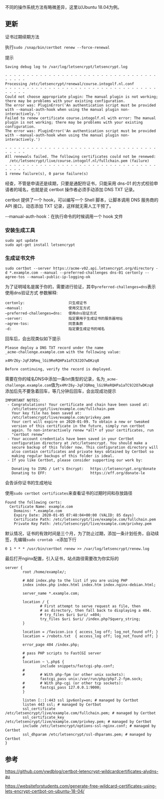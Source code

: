 不同的操作系统方法有略微差异，这里以Ubuntu 18.04为例。

## 更新

证书过期续期方法

执行`sudo /snap/bin/certbot renew --force-renewal`

提示

```
Saving debug log to /var/log/letsencrypt/letsencrypt.log

- - - - - - - - - - - - - - - - - - - - - - - - - - - - - - - - - - - - - - - -
Processing /etc/letsencrypt/renewal/course.intogolf.nl.conf
- - - - - - - - - - - - - - - - - - - - - - - - - - - - - - - - - - - - - - - -
Could not choose appropriate plugin: The manual plugin is not working; there may be problems with your existing configuration.
The error was: PluginError('An authentication script must be provided with --manual-auth-hook when using the manual plugin non-interactively.')
Failed to renew certificate course.intogolf.nl with error: The manual plugin is not working; there may be problems with your existing configuration.
The error was: PluginError('An authentication script must be provided with --manual-auth-hook when using the manual plugin non-interactively.')

- - - - - - - - - - - - - - - - - - - - - - - - - - - - - - - - - - - - - - - -
All renewals failed. The following certificates could not be renewed:
  /etc/letsencrypt/live/course.intogolf.nl/fullchain.pem (failure)
- - - - - - - - - - - - - - - - - - - - - - - - - - - - - - - - - - - - - - - -
1 renew failure(s), 0 parse failure(s)

```

经查，不管是申请还是续期，只要是通配符证书，只能采用 dns-01 的方式校验申请者的域名，也就是说 certbot 操作者必须手动添加 DNS TXT 记录。

certbot 提供了一个 hook，可以编写一个 Shell 脚本，让脚本调用 DNS 服务商的 API 接口，动态添加 TXT 记录，这样就无需人工干预了。

--manual-auth-hook：在执行命令的时候调用一个 hook 文件

### 安装生成工具
```shell script
sudo apt update
sudo apt-get install letsencrypt
```

### 生成证书文件
```shell script
sudo certbot --server https://acme-v02.api.letsencrypt.org/directory -d *.example.com --manual --preferred-challenges dns-01 certonly --agree-tos --manual-public-ip-logging-ok
```

为了证明域名是属于你的，需要进行验证，其中`preferred-challenges=dns`表示使用dns验证方式
参数解释:
```
certonly:                    只生成证书
–manual:                     使用交互方式
–preferred-challenges=dns:   使用dns验证方式
–server:                     指定要用于生成证书的服务器地址
–agree-tos:                  同意条款
-d:                          指定要生成证书的域名
```

回车后，会出现类似如下提示
```
Please deploy a DNS TXT record under the name
_acme-challenge.example.com with the following value:

x4MrZ6y-JqFJQRmq_lGi9ReRQHPa1aTC9J2O7wDKzq8

Before continuing, verify the record is deployed.
```
需要在你的域名DNS中添加一条txt类型的记录，名为`_acme-challenge.example.com`值为`x4MrZ6y-JqFJQRmq_lGi9ReRQHPa1aTC9J2O7wDKzq8`
添加后先不要急着回车，等几分钟后回车，会出现成功提示
```
IMPORTANT NOTES:
 - Congratulations! Your certificate and chain have been saved at:
   /etc/letsencrypt/live/example.com/fullchain.pem
   Your key file has been saved at:
   /etc/letsencrypt/live/example.com/privkey.pem
   Your cert will expire on 2020-01-09. To obtain a new or tweaked
   version of this certificate in the future, simply run certbot
   again. To non-interactively renew *all* of your certificates, run
   "certbot renew"
 - Your account credentials have been saved in your Certbot
   configuration directory at /etc/letsencrypt. You should make a
   secure backup of this folder now. This configuration directory will
   also contain certificates and private keys obtained by Certbot so
   making regular backups of this folder is ideal.
 - If you like Certbot, please consider supporting our work by:

   Donating to ISRG / Let's Encrypt:   https://letsencrypt.org/donate
   Donating to EFF:                    https://eff.org/donate-le
```

会告诉你证书的生成地址

使用`sudo certbot certificates`来查看证书的过期时间和存放路径
```
Found the following certs:
  Certificate Name: example.com
    Domains: *.example.com
    Expiry Date: 2020-01-05 07:48:04+00:00 (VALID: 85 days)
    Certificate Path: /etc/letsencrypt/live/example.com/fullchain.pem
    Private Key Path: /etc/letsencrypt/live/example.com/privkey.pem
```

默认情况，证书的有效时间是三个月，为了防止过期，添加一条计划任务，自动续签，先编辑`sudo crontab -e`添加下行
```
0 1 * * * /usr/bin/certbot renew >> /var/log/letsencrypt/renew.log
```

最后打开nginx配置，引入证书，站点路径需要改为你实际的
```
server {
        root /home/example/;

        # Add index.php to the list if you are using PHP
        index index.php index.html index.htm index.nginx-debian.html;

        server_name *.example.com;

        location / {
                # First attempt to serve request as file, then
                # as directory, then fall back to displaying a 404.
                # try_files $uri $uri/ =404;
                try_files $uri $uri/ /index.php?$query_string;
        }

        location = /favicon.ico { access_log off; log_not_found off; }
        location = /robots.txt  { access_log off; log_not_found off; }

        error_page 404 /index.php;

        # pass PHP scripts to FastCGI server
        #
        location ~ \.php$ {
                include snippets/fastcgi-php.conf;
        #
        #       # With php-fpm (or other unix sockets):
                fastcgi_pass unix:/var/run/php/php7.2-fpm.sock;
        #       # With php-cgi (or other tcp sockets):
        #       fastcgi_pass 127.0.0.1:9000;
        }

        listen [::]:443 ssl ipv6only=on; # managed by Certbot
        listen 443 ssl; # managed by Certbot
        ssl_certificate /etc/letsencrypt/live/example.com/fullchain.pem; # managed by Certbot
        ssl_certificate_key /etc/letsencrypt/live/example.com/privkey.pem; # managed by Certbot
        include /etc/letsencrypt/options-ssl-nginx.conf; # managed by Certbot
        ssl_dhparam /etc/letsencrypt/ssl-dhparams.pem; # managed by Certbot
}
```


## 参考
https://github.com/ywdblog/certbot-letencrypt-wildcardcertificates-alydns-au

https://websiteforstudents.com/generate-free-wildcard-certificates-using-lets-encrypt-certbot-on-ubuntu-18-04/
